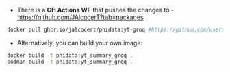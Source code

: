 * There is a **GH Actions WF** that pushes the changes to - https://github.com/JAlcocerT?tab=packages

```sh
docker pull ghcr.io/jalcocert/phidata:yt-groq #https://github.com/users/JAlcocerT/packages/container/package/phidata
```

* Alternatively, you can build your own image:

```sh
docker build -t phidata:yt_summary_groq .
podman build -t phidata:yt_summary_groq .
```